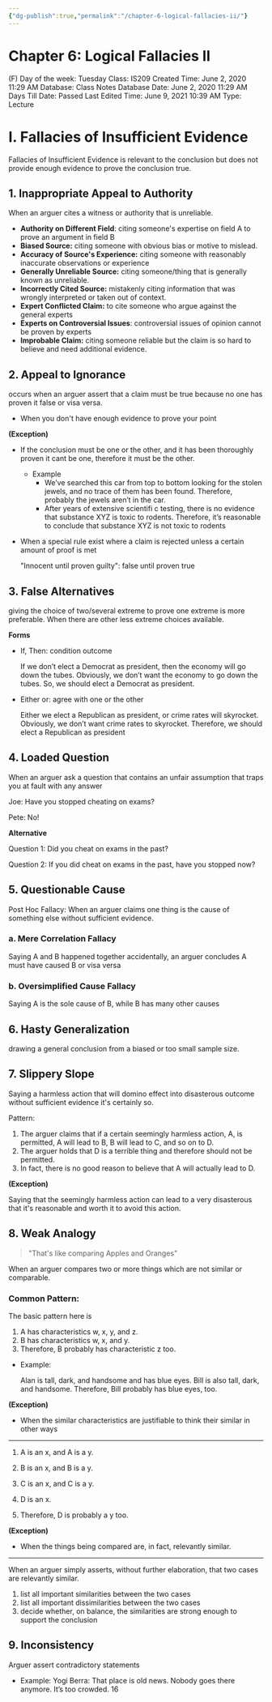 ```yaml
---
{"dg-publish":true,"permalink":"/chapter-6-logical-fallacies-ii/"}
---
```


# Chapter 6: Logical Fallacies II

(F) Day of the week: Tuesday
Class: IS209
Created Time: June 2, 2020 11:29 AM
Database: Class Notes Database
Date: June 2, 2020 11:29 AM
Days Till Date: Passed
Last Edited Time: June 9, 2021 10:39 AM
Type: Lecture

# I. Fallacies of Insufficient Evidence

Fallacies of Insufficient Evidence is relevant to the conclusion but does not provide enough evidence to prove the conclusion true.

## 1. Inappropriate Appeal to Authority

When an arguer cites a witness or authority that is unreliable.

- **Authority on Different Field**: citing someone's expertise on field A to prove an argument in field B
- **Biased Source:** citing someone with obvious bias or motive to mislead.
- **Accuracy of Source's Experience:** citing someone with reasonably inaccurate observations or experience
- **Generally Unreliable Source:** citing someone/thing that is generally known as unreliable.
- **Incorrectly Cited Source:** mistakenly citing information that was wrongly interpreted or taken out of context.
- **Expert Conflicted Claim:** to cite someone who argue against the general experts
- **Experts on Controversial Issues**: controversial issues of opinion cannot be proven by experts
- **Improbable Claim:** citing someone reliable but the claim is so hard to believe and need additional evidence.

## 2. Appeal to Ignorance

occurs when an arguer assert that a claim must be true because no one has proven it false or visa versa. 

- When you don't have enough evidence to prove your point

**(Exception)**

- If the conclusion must be one or the other, and it has been thoroughly proven it cant be one, therefore it must be the other.
    - Example
        - We’ve searched this car from top to bottom looking for the stolen jewels, and no trace of them has been found. Therefore, probably the jewels aren’t in the car.
        - After years of extensive scientifi c testing, there is no evidence that substance XYZ is toxic to rodents. Therefore, it’s reasonable to conclude that substance XYZ is not toxic to rodents
- When a special rule exist where a claim is rejected unless a certain amount of proof is met
    
    "Innocent until proven guilty": false until proven true
    

## 3. False Alternatives

giving the choice of two/several extreme to prove one extreme is more preferable. When there are other less extreme choices available.

**Forms**

- If, Then: condition outcome
    
    If we don’t elect a Democrat as president, then the economy will go down the
    tubes. Obviously, we don’t want the economy to go down the tubes. So, we should elect a Democrat as president.
    
- Either or: agree with one or the other
    
    Either we elect a Republican as president, or crime rates will skyrocket. Obviously, we don’t want crime rates to skyrocket. Therefore, we should elect a Republican as president
    

## 4. Loaded Question

When an arguer ask a question that contains an unfair assumption that traps you at fault with any answer

Joe: Have you stopped cheating on exams?

Pete: No!

**Alternative**

Question 1: Did you cheat on exams in the past?

Question 2: If you did cheat on exams in the past, have you stopped now?

## 5. Questionable Cause

Post Hoc Fallacy: When an arguer claims one thing is the cause of something else without sufficient evidence.

### a. Mere Correlation Fallacy

Saying A and B happened together accidentally, an arguer concludes A must have caused B or visa versa

### b. Oversimplified Cause Fallacy

Saying A is the sole cause of B, while B has many other causes

## 6. Hasty Generalization

drawing a general conclusion from a biased or too small sample size.

## 7. Slippery Slope

Saying a harmless action that will domino effect into disasterous outcome without sufficient evidence it's certainly so.

Pattern:

1. The arguer claims that if a certain seemingly harmless action, A, is permitted, A will lead to B, B will lead to C, and so on to D.
2. The arguer holds that D is a terrible thing and therefore should not be permitted.
3. In fact, there is no good reason to believe that A will actually lead to D.

**(Exception)**

Saying that the seemingly harmless action can lead to a very disasterous that it's reasonable and worth it to avoid this action.

## 8. Weak Analogy

> "That's like comparing Apples and Oranges"
> 

When an arguer compares two or more things which are not similar or comparable.

### Common Pattern:

The basic pattern here is

1. A has characteristics w, x, y, and z. 
2. B has characteristics w, x, and y.
3. Therefore, B probably has characteristic z too.
- Example:
    
    Alan is tall, dark, and handsome and has blue eyes. Bill is also tall, dark, and handsome. Therefore, Bill probably has blue eyes, too.
    

**(Exception)**

- When the similar characteristics are justifiable to think their similar in other ways

---

1. A is an x, and A is a y. 

2. B is an x, and B is a y. 

3. C is an x, and C is a y. 

4. D is an x. 

5. Therefore, D is probably a y too.

**(Exception)**

- When the things being compared are, in fact, relevantly similar.

---

When an arguer simply asserts, without further elaboration, that two cases are relevantly similar.

1. list all important similarities between the two cases
2. list all important dissimilarities between the two cases 
3. decide whether, on balance, the similarities are strong enough to support the conclusion

## 9. Inconsistency

Arguer assert contradictory statements

- Example: Yogi Berra: That place is old news. Nobody goes there anymore. It’s too crowded. 16